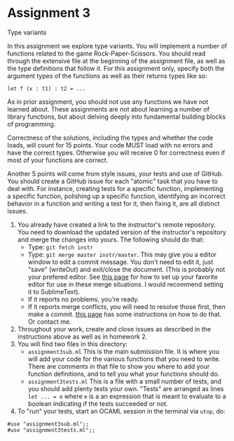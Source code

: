 # Assignment 3

Type variants

In this assignment we explore type variants. You will implement a number of functions related to the game Rock-Paper-Scissors. You should read through the extensive file at the beginning of the assignment file, as well as the type definitions that follow it. For this assignment only, specify both the argument types of the functions as well as their returns types like so:

```
let f (x : t1) : t2 = ...
```

As in prior assignment, you should not use any functions we have not learned about. These assignments are not about learning a number of library functions, but about delving deeply into fundamental building blocks of programming.

Correctness of the solutions, including the types and whether the code loads, will count for 15 points. Your code MUST load with no errors and have the correct types. Otherwise you will receive 0 for correctness even if most of your functions are correct.

Another 5 points will come from style issues, your tests and use of GitHub. You should create a GitHub issue for each "atomic" task that you have to deal with. For instance, creating tests for a specific function, implementing a specific function, polishing up a specific function, identifying an incorrect behavior in a function and writing a test for it, then fixing it, are all distinct issues.

1. You already have created a link to the instructor's remote repository. You need to download the updated version of the instructor's repository and merge the changes into yours. The following should do that:
    - Type: `git fetch instr`
    - Type: `git merge master instr/master`. This may give you a editor window to edit a commit message. You don't need to edit it, just "save" (writeOut) and exit/close the document. (This is probably not your prefered editor. See [this page](https://help.github.com/articles/associating-text-editors-with-git/) for how to set up your favorite editor for use in these merge situations. I would recommend setting it to SublimeText).
    - If it reports no problems, you're ready.
    - If it reports merge conflicts, you will need to resolve those first, then make a commit. [this page](https://help.github.com/articles/resolving-a-merge-conflict-from-the-command-line/) has some instructions on how to do that. Or contact me.
3. Throughout your work, create and close issues as described in the instructions above as well as in homework 2.
4. You will find two files in this directory:
    - `assignment3sub.ml` This is the main submission file. It is where you will add your code for the various functions that you need to write. There are comments in that file to show you where to add your function definitions, and to tell you what your functions should do.
    - `assignment3tests.ml` This is a file with a small number of tests, and you should add plenty tests your own. "Tests" are arranged as lines `let ... = e` where `e` is a an expression that is meant to evaluate to a boolean indicating if the tests succeeded or not.
5. To "run" your tests, start an OCAML session in the terminal via `utop`, do:
```
#use "assignment3sub.ml";;
#use "assignment3tests.ml";;
```
